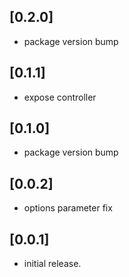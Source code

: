 ## [0.2.0]
* package version bump

## [0.1.1]
* expose controller

## [0.1.0]
* package version bump

## [0.0.2]
* options parameter fix

## [0.0.1]
* initial release.